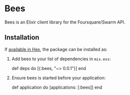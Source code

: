 # Bees

Bees is an Elixir client library for the Foursquare/Swarm API.

## Installation

If [available in Hex](https://hex.pm/docs/publish), the package can be installed as:

  1. Add bees to your list of dependencies in `mix.exs`:

        def deps do
          [{:bees, "~> 0.0.1"}]
        end

  2. Ensure bees is started before your application:

        def application do
          [applications: [:bees]]
        end

